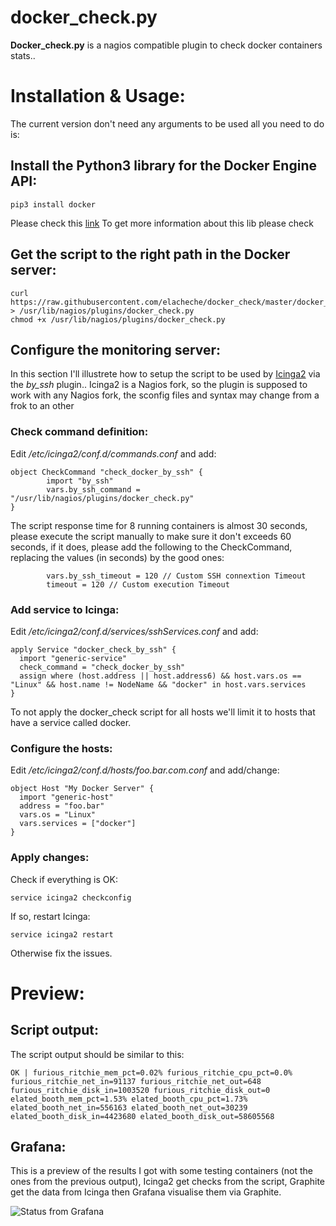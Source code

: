 # docker_check.py
**Docker_check.py** is a nagios compatible plugin to check docker containers stats..

# Installation & Usage:
The current version don't need any arguments to be used all you need to do is:

## Install the Python3 library for the Docker Engine API:
```
pip3 install docker
```
Please check this [link](https://github.com/docker/docker-py) To get more information about this lib please check

## Get the script to the right path in the Docker server:
```
curl https://raw.githubusercontent.com/elacheche/docker_check/master/docker_check.py > /usr/lib/nagios/plugins/docker_check.py
chmod +x /usr/lib/nagios/plugins/docker_check.py
```

## Configure the monitoring server:
In this section I'll illustrete how to setup the script to be used by [Icinga2](https://www.icinga.com/products/icinga-2/) via the *by_ssh* plugin..
Icinga2 is a Nagios fork, so the plugin is supposed to work with any Nagios fork, the sconfig files and syntax may change from a frok to an other

### Check command definition:
Edit */etc/icinga2/conf.d/commands.conf* and add:

```
object CheckCommand "check_docker_by_ssh" {
        import "by_ssh"
        vars.by_ssh_command = "/usr/lib/nagios/plugins/docker_check.py"
}
```
The script response time for 8 running containers is almost 30 seconds, please execute the script manually to make sure it don't exceeds 60 seconds, if it does, please add the following to the CheckCommand, replacing the values (in seconds) by the good ones:
```
        vars.by_ssh_timeout = 120 // Custom SSH connextion Timeout
        timeout = 120 // Custom execution Timeout
```

### Add service to Icinga:
Edit */etc/icinga2/conf.d/services/sshServices.conf* and add:
```
apply Service "docker_check_by_ssh" {
  import "generic-service"
  check_command = "check_docker_by_ssh"
  assign where (host.address || host.address6) && host.vars.os == "Linux" && host.name != NodeName && "docker" in host.vars.services
}
```
To not apply the docker_check script for all hosts we'll limit it to hosts that have a service called docker.

### Configure the hosts:
Edit */etc/icinga2/conf.d/hosts/foo.bar.com.conf* and add/change:
```
object Host "My Docker Server" {
  import "generic-host"
  address = "foo.bar"
  vars.os = "Linux"
  vars.services = ["docker"]
}
```

### Apply changes:
Check if everything is OK:
```
service icinga2 checkconfig
```
If so, restart Icinga:
```
service icinga2 restart
```
Otherwise fix the issues.

# Preview:
## Script output:
The script output should be similar to this:
```
OK | furious_ritchie_mem_pct=0.02% furious_ritchie_cpu_pct=0.0% furious_ritchie_net_in=91137 furious_ritchie_net_out=648 furious_ritchie_disk_in=1003520 furious_ritchie_disk_out=0 elated_booth_mem_pct=1.53% elated_booth_cpu_pct=1.73% elated_booth_net_in=556163 elated_booth_net_out=30239 elated_booth_disk_in=4423680 elated_booth_disk_out=58605568 
```
## Grafana:
This is a preview of the results I got with some testing containers (not the ones from the previous output), Icinga2 get checks from the script, Graphite get the data from Icinga then Grafana visualise them via Graphite.

![Status from Grafana](http://i.imgur.com/bxjcGJ1.png)

